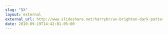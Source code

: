 ```yaml
---
slug: "5X"
layout: external
external_url: http://www.slideshare.net/harrybr/ux-brighton-dark-patterns
date: 2010-09-19T14:42:01-05:00
---
```

